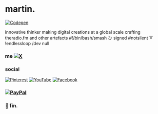 # martin. 
[![Codepen](https://img.shields.io/badge/Codepen-000000?style=for-the-badge&logo=codepen&logoColor=white)](https://codepen.io/bright-spark) 

innovative thinker making digital creations at a global scale
crafting theradio.fm and other artefacts 
#!/bin/bash/smash ひ signed
#notsilent ➰ !endlessloop 
/dev
null

### me [![X](https://img.shields.io/badge/X-black.svg?logo=X&logoColor=white)](https://x.com/martinmyburgh) 

### social
[![Pinterest](https://img.shields.io/badge/Pinterest-%23E60023.svg?logo=Pinterest&logoColor=white)](https://pinterest.com/freetheradio) 
[![YouTube](https://img.shields.io/badge/YouTube-%23FF0000.svg?logo=YouTube&logoColor=white)](https://youtube.com/@theradiostream) 
[![Facebook](https://img.shields.io/badge/Facebook-%231877F2.svg?logo=Facebook&logoColor=white)](https://facebook.com/iamanamoeba) 

### [![PayPal](https://img.shields.io/badge/PayPal-00457C?style=for-the-badge&logo=paypal&logoColor=white)](https://paypal.me/martinmyburgh)

### 💫 fin.

